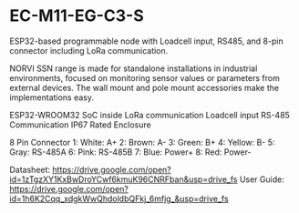 # EC-M11-EG-C3-S
 ESP32-based programmable node with Loadcell input, RS485, and 8-pin connector including LoRa communication.

NORVI SSN range is made for standalone installations in industrial environments, focused on monitoring sensor values or parameters from external devices. 
The wall mount and pole mount accessories make the implementations easy.

ESP32-WROOM32 SoC inside
LoRa communication
Loadcell input
RS-485 Communication
IP67 Rated Enclosure

8 Pin Connector
1:   White:   A+
2:   Brown:   A-
3:   Green:   B+
4:   Yellow:  B-
5:   Gray:    RS-485A
6:   Pink:    RS-485B
7:   Blue:    Power+
8:   Red:     Power-

Datasheet:   https://drive.google.com/open?id=1zTgzXY1KxBwDroYCwf6kmuK96CNRFban&usp=drive_fs
User Guide:  https://drive.google.com/open?id=1h6K2Cqq_xdgkWwQhdoldbQFkj_6mfjg_&usp=drive_fs
